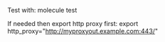 Test with: molecule test

If needed then export http proxy first:
export http_proxy="http://myproxyout.example.com:443/"